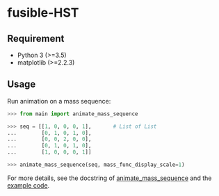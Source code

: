 # fusible-HST


## Requirement

- Python 3 (>=3.5)
- matplotlib (>=2.2.3)


## Usage

Run animation on a mass sequence:

```python
>>> from main import animate_mass_sequence

>>> seq = [[1, 0, 0, 0, 1],       # List of List
...        [0, 1, 0, 1, 0],
...        [0, 0, 2, 0, 0],
...        [0, 1, 0, 1, 0],
...        [1, 0, 0, 0, 1]]

>>> animate_mass_sequence(seq, mass_func_display_scale=1)
```
For more details, see the docstring of 
[animate_mass_sequence](https://github.com/seanhung21/fusible-HST/blob/master/main.py#L239)
and the [example code](https://github.com/seanhung21/fusible-HST/blob/master/example.py).
